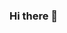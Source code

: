 ### Hi there 👋

<!--
**stephenkamin/StephenKamin** is a ✨ _special_ ✨ repository because its `README.md` (this file) appears on your GitHub profile.

I have created this based on the Adafruit Feather M4 Express, Adafruit FeatherWing OLED - 128x64 OLED Add-on For Feather and the Adafruit Sensirion SHT40 Temperature & Humidity Sensor.
https://www.adafruit.com/product/4885

In their advertising video they use the OLED to display Temp C and Relitive Humidty.
This file does 3 things...
1. it converts the C to F.
2. makes the text size larger (4 lines)
3. and adds F C and H to the display


- ⚡ Fun fact: ... I copy and paste - Ok I am addicted to it...
-->
